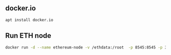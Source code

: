 ## docker.io
```sh
apt install docker.io
```

## Run ETH node
```sh
docker run -d --name ethereum-node -v /ethdata:/root  -p 8545:8545 -p 30303:30303            ethereum/client-go --fast --cache=512 --rpc --rpcaddr "0.0.0.0" --rpcapi "personal,eth,web3"
```

